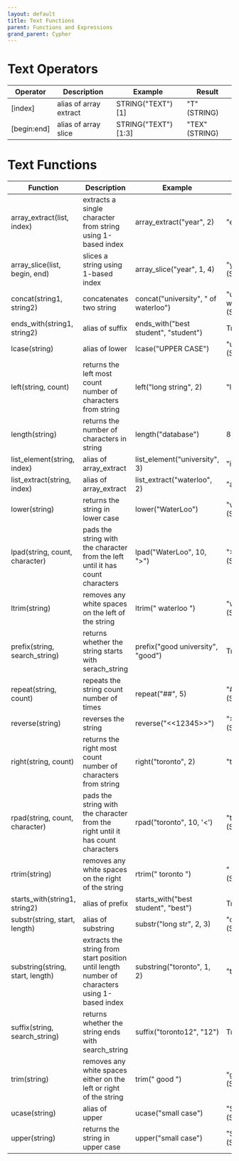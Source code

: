 ```yaml
---
layout: default
title: Text Functions
parent: Functions and Expressions 
grand_parent: Cypher
---
```


# Text Operators

| Operator | Description | Example | Result |
| ----------- | ----------- |  ----------- |  ----------- |
| [index] | alias of array extract | STRING("TEXT")[1]  | "T" (STRING) | 
| [begin:end] | alias of array slice | STRING("TEXT")[1:3] | "TEX" (STRING) |

# Text Functions

| Function | Description | Example | Result |
| ----------- | ----------- |  ----------- |  ----------- |
| array_extract(list, index) | extracts a single character from string using 1-based index | array_extract("year", 2) | "e" (STRING) |
| array_slice(list, begin, end) | slices a string using 1-based index | array_slice("year", 1, 4) | "year" (STRING) |
| concat(string1, string2) | concatenates two string | concat("university", " of waterloo") | "university of waterloo" (STRING) |
| ends_with(string1, string2) | alias of suffix | ends_with("best student", "student") | True (BOOL) |
| lcase(string) | alias of lower | lcase("UPPER CASE") | "upper case" (STRING) |
| left(string, count) | returns the left most count number of characters from string | left("long string", 2) | "lo" (STRING) |
| length(string) | returns the number of characters in string | length("database") | 8 (INT64) |
| list_element(string, index) | alias of array_extract | list_element("university", 3) | "i" (STRING) | 
| list_extract(string, index) | alias of array_extract | list_extract("waterloo", 2) | "a" (STRING) |
| lower(string) | returns the string in lower case | lower("WaterLoo") | "waterloo" (STRING) |
| lpad(string, count, character) | pads the string with the character from the left until it has count characters | lpad("WaterLoo", 10, ">") | ">>WaterLoo" (STRING) |
| ltrim(string) | removes any white spaces on the left of the string | ltrim("  waterloo  ") | "waterloo  " (STRING) |
| prefix(string, search_string) | returns whether the string starts with serach_string | prefix("good university", "good") | True (BOOL) |
| repeat(string, count) | repeats the string count number of times | repeat("##", 5) | "##########" (STRING) |
| reverse(string)	| reverses the string | reverse("<<12345>>") | ">>54321<<" (STRING) |
| right(string, count) | returns the right most count number of characters from string | right("toronto", 2) | "to" (STRING) |
| rpad(string, count, character) | pads the string with the character from the right until it has count characters | rpad("toronto", 10, '<') | "toronto<<<" (STRING) |
| rtrim(string)	| removes any white spaces on the right of the string | rtrim("  toronto  ") | "  toronto" (STRING) |
| starts_with(string1, string2) | alias of prefix | starts_with("best student", "best") | True (BOOL) |
| substr(string, start, length) | alias of substring | substr("long str", 2, 3) | "ong" (STRING) |
| substring(string, start, length) | extracts the string from start position until length number of characters using 1-based index | substring("toronto", 1, 2) | "to" (STRING) |
| suffix(string, search_string) | returns whether the string ends with search_string | suffix("toronto12", "12") | True (BOOL) |
| trim(string) | removes any white spaces either on the left or right of the string | trim("  good  ") | "good" (STRING) |
| ucase(string) | alias of upper | ucase("small case") | "SMALL CASE" (STRING) |
| upper(string) | returns the string in upper case | upper("small case") | "SMALL CASE" (STRING) |
